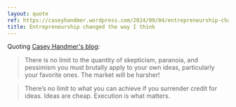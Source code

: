 ```yaml
---
layout: quote
ref: https://caseyhandmer.wordpress.com/2024/09/04/entrepreneurship-changed-the-way-i-think/
title: Entrepreneurship changed the way I think
---
```


Quoting [Casey Handmer's blog](https://caseyhandmer.wordpress.com/2024/09/04/entrepreneurship-changed-the-way-i-think/):

> There is no limit to the quantity of skepticism, paranoia, and pessimism you must brutally apply to your own ideas, particularly your favorite ones. The market will be harsher!

> There’s no limit to what you can achieve if you surrender credit for ideas. Ideas are cheap. Execution is what matters.